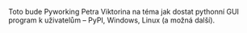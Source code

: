 
Toto bude Pyworking Petra Viktorina na téma jak dostat pythonní GUI program k uživatelům – PyPI, Windows, Linux (a možná další).
